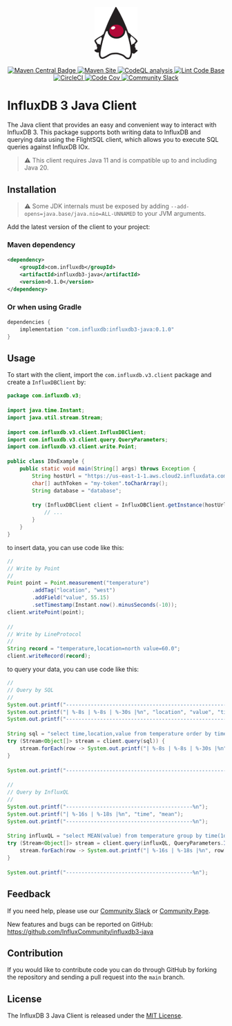 <p align="center">
    <img src="duke_logo.png" alt="Duke" width="100px">
</p>
<p align="center">
    <a href="https://repo1.maven.org/maven2/com/influxdb/influxdb3-java/">
        <img src="https://img.shields.io/maven-central/v/com.influxdb/influxdb3-java" alt="Maven Central Badge">
    </a>
    <a href="https://InfluxCommunity.github.io/influxdb3-java/">
        <img src="https://img.shields.io/badge/maven-site-blue" alt="Maven Site">
    </a>
    <a href="https://github.com/InfluxCommunity/influxdb3-java/actions/workflows/codeql-analysis.yml">
        <img src="https://github.com/InfluxCommunity/influxdb3-java/actions/workflows/codeql-analysis.yml/badge.svg?branch=main" alt="CodeQL analysis">
    </a>
    <a href="https://github.com/InfluxCommunity/influxdb3-java/actions/workflows/linter.yml">
        <img src="https://github.com/InfluxCommunity/influxdb3-java/actions/workflows/linter.yml/badge.svg" alt="Lint Code Base">
    </a>
    <a href="https://dl.circleci.com/status-badge/redirect/gh/InfluxCommunity/influxdb3-java/tree/main">
        <img src="https://dl.circleci.com/status-badge/img/gh/InfluxCommunity/influxdb3-java/tree/main.svg?style=svg" alt="CircleCI">
    </a>
    <a href="https://codecov.io/gh/InfluxCommunity/influxdb3-java">
        <img src="https://codecov.io/gh/InfluxCommunity/influxdb3-java/branch/main/graph/badge.svg" alt="Code Cov"/>
    </a>
    <a href="https://app.slack.com/huddle/TH8RGQX5Z/C02UDUPLQKA">
        <img src="https://img.shields.io/badge/slack-join_chat-white.svg?logo=slack&style=social" alt="Community Slack">
    </a>
</p>

# InfluxDB 3 Java Client

The Java client that provides an easy and convenient way to interact with InfluxDB 3.
This package supports both writing data to InfluxDB and querying data using the FlightSQL client,
which allows you to execute SQL queries against InfluxDB IOx.

> :warning: This client requires Java 11 and is compatible up to and including Java 20.

## Installation

> :warning: Some JDK internals must be exposed by adding `--add-opens=java.base/java.nio=ALL-UNNAMED` to your JVM arguments.

Add the latest version of the client to your project:

### Maven dependency

```xml
<dependency>
    <groupId>com.influxdb</groupId>
    <artifactId>influxdb3-java</artifactId>
    <version>0.1.0</version>
</dependency>
```

### Or when using Gradle

```groovy
dependencies {
    implementation "com.influxdb:influxdb3-java:0.1.0"
}
```

## Usage

To start with the client, import the `com.influxdb.v3.client` package and create a `InfluxDBClient` by:

```java
package com.influxdb.v3;

import java.time.Instant;
import java.util.stream.Stream;

import com.influxdb.v3.client.InfluxDBClient;
import com.influxdb.v3.client.query.QueryParameters;
import com.influxdb.v3.client.write.Point;

public class IOxExample {
    public static void main(String[] args) throws Exception {
        String hostUrl = "https://us-east-1-1.aws.cloud2.influxdata.com";
        char[] authToken = "my-token".toCharArray();
        String database = "database";

        try (InfluxDBClient client = InfluxDBClient.getInstance(hostUrl, authToken, database)) {
            // ...
        }
    }
}
```

to insert data, you can use code like this:

```java
//
// Write by Point
//
Point point = Point.measurement("temperature")
        .addTag("location", "west")
        .addField("value", 55.15)
        .setTimestamp(Instant.now().minusSeconds(-10));
client.writePoint(point);

//
// Write by LineProtocol
//
String record = "temperature,location=north value=60.0";
client.writeRecord(record);
```

to query your data, you can use code like this:

```java
//
// Query by SQL
//
System.out.printf("--------------------------------------------------------%n");
System.out.printf("| %-8s | %-8s | %-30s |%n", "location", "value", "time");
System.out.printf("--------------------------------------------------------%n");

String sql = "select time,location,value from temperature order by time desc limit 10";
try (Stream<Object[]> stream = client.query(sql)) {
    stream.forEach(row -> System.out.printf("| %-8s | %-8s | %-30s |%n", row[1], row[2], row[0]));
}

System.out.printf("--------------------------------------------------------%n%n");

//
// Query by InfluxQL
//
System.out.printf("-----------------------------------------%n");
System.out.printf("| %-16s | %-18s |%n", "time", "mean");
System.out.printf("-----------------------------------------%n");

String influxQL = "select MEAN(value) from temperature group by time(1d) fill(none) order by time desc limit 10";
try (Stream<Object[]> stream = client.query(influxQL, QueryParameters.INFLUX_QL)) {
    stream.forEach(row -> System.out.printf("| %-16s | %-18s |%n", row[1], row[2]));
}

System.out.printf("-----------------------------------------%n");
```

## Feedback

If you need help, please use our [Community Slack](https://app.slack.com/huddle/TH8RGQX5Z/C02UDUPLQKA)
or [Community Page](https://community.influxdata.com/).

New features and bugs can be reported on GitHub: <https://github.com/InfluxCommunity/influxdb3-java>

## Contribution

If you would like to contribute code you can do through GitHub by forking the repository and sending a pull request into
the `main` branch.

## License

The InfluxDB 3 Java Client is released under the [MIT License](https://opensource.org/licenses/MIT).

